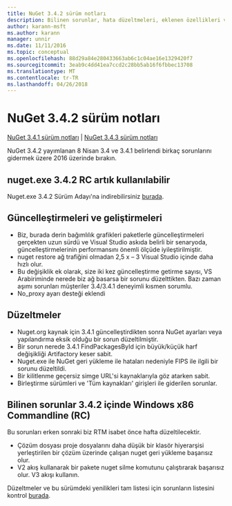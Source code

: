 ```yaml
---
title: NuGet 3.4.2 sürüm notları
description: Bilinen sorunlar, hata düzeltmeleri, eklenen özellikleri ve dcr NuGet 3.4.2 dahil etmek için sürüm notları.
author: karann-msft
ms.author: karann
manager: unnir
ms.date: 11/11/2016
ms.topic: conceptual
ms.openlocfilehash: 88d29a84e280433663ab6c1c04ae16e1329420f7
ms.sourcegitcommit: 3eab9c4dd41ea7ccd2c28bb5ab16f6fbbec13708
ms.translationtype: MT
ms.contentlocale: tr-TR
ms.lasthandoff: 04/26/2018
---
```

# <a name="nuget-342-release-notes"></a>NuGet 3.4.2 sürüm notları

[NuGet 3.4.1 sürüm notları](../release-notes/nuget-3.4.1.md) | [NuGet 3.4.3 sürüm notları](../release-notes/nuget-3.4.3.md)

NuGet 3.4.2 yayımlanan 8 Nisan 3.4 ve 3.4.1 belirlendi birkaç sorunlarını gidermek üzere 2016 üzerinde bırakın.

## <a name="nugetexe-342-rc-is-now-available"></a>nuget.exe 3.4.2 RC artık kullanılabilir

Nuget.exe 3.4.2 Sürüm Adayı'na indirebilirsiniz [burada](https://dist.nuget.org/index.html).

## <a name="updates-and-improvements"></a>Güncelleştirmeleri ve geliştirmeleri

* Biz, burada derin bağımlılık grafikleri paketlerle güncelleştirmeleri gerçekten uzun sürdü ve Visual Studio askıda belirli bir senaryoda, güncelleştirmelerinin performansını önemli ölçüde iyileştirilmiştir.
* nuget restore ağ trafiğini olmadan 2,5 x – 3 Visual Studio içinde daha hızlı olur.
* Bu değişiklik ek olarak, size iki kez güncelleştirme getirme sayısı, VS Arabiriminde nerede biz ağ basarsa bir sorunu düzelttikten. Bazı zaman aşımı sorunları müşteriler 3.4/3.4.1 deneyimli kısmen sorumlu.
* No_proxy ayarı desteği eklendi

## <a name="fixes"></a>Düzeltmeler

* Nuget.org kaynak için 3.4.1 güncelleştirdikten sonra NuGet ayarları veya yapılandırma eksik olduğu bir sorun düzeltilmiştir.
* Bir sorun nerede 3.4.1 FindPackagesById için büyük/küçük harf değişikliği Artifactory keser sabit.
* Nuget.exe ile NuGet geri yükleme ile hataları nedeniyle FIPS ile ilgili bir sorunu düzeltildi.
* Bir kilitlenme geçersiz simge URL'si kaynaklarıyla göz atarken sabit.
* Birleştirme sürümleri ve 'Tüm kaynakları' girişleri ile giderilen sorunlar.

## <a name="known-issues-in-342-windows-x86-commandline-rc"></a>Bilinen sorunlar 3.4.2 içinde Windows x86 Commandline (RC)

Bu sorunları erken sonraki biz RTM isabet önce hafta düzeltilecektir.

*  Çözüm dosyası proje dosyalarını daha düşük bir klasör hiyerarşisi yerleştirilen bir çözüm üzerinde çalışan nuget geri yükleme başarısız olur.
*  V2 akış kullanarak bir pakete nuget silme komutunu çalıştırarak başarısız olur. V3 akışı kullanın.


Düzeltmeler ve bu sürümdeki yenilikleri tam listesi için sorunların listesini kontrol [burada](https://github.com/NuGet/Home/issues?utf8=%E2%9C%93&q=is%3Aissue+milestone%3A3.4.2++is%3Aclosed+).